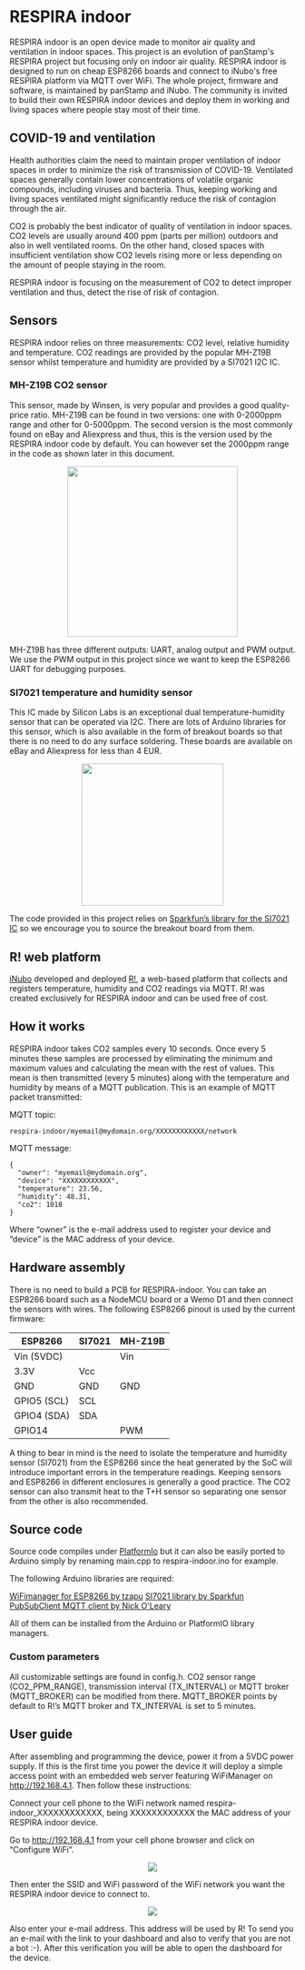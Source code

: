 # RESPIRA indoor

RESPIRA indoor is an open device made to monitor air quality and ventilation in indoor spaces. This project is an evolution of panStamp's RESPIRA project but focusing only on indoor air quality. RESPIRA indoor is designed to run on cheap ESP8266 boards and connect to iNubo's free RESPIRA platform via MQTT over WiFi. The whole project, firmware and software, is maintained by panStamp and iNubo. The community is invited to build their own RESPIRA indoor devices and deploy them in working and living spaces where people stay most of their time.

## COVID-19 and ventilation

Health authorities claim the need to maintain proper ventilation of indoor spaces in order to minimize the risk of transmission of COVID-19. Ventilated spaces generally contain lower concentrations of volatile organic compounds, including viruses and bacteria. Thus, keeping working and living spaces ventilated might significantly reduce the risk of contagion through the air.

CO2 is probably the best indicator of quality of ventilation in indoor spaces. CO2 levels are usually around 400 ppm (parts per million) outdoors and also in well ventilated rooms. On the other hand, closed spaces with insufficient ventilation show CO2 levels rising more or less depending on the amount of people staying in the room.

RESPIRA indoor is focusing on the measurement of CO2 to detect improper ventilation and thus, detect the rise of risk of contagion.

## Sensors

RESPIRA indoor relies on three measurements: CO2 level, relative humidity and temperature. CO2 readings are provided by the popular MH-Z19B sensor whilst temperature and humidity are provided by a SI7021 I2C IC.

### MH-Z19B CO2 sensor

This sensor, made by Winsen, is very popular and provides a good quality-price ratio. MH-Z19B can be found in two versions: one with 0-2000ppm range and other for 0-5000ppm. The second version is the most commonly found on eBay and Aliexpress and thus, this is the version used by the RESPIRA indoor code by default. You can however set the 2000ppm range in the code as shown later in this document.

<p align="center">
<img width="300" src="https://www.winsen-sensor.com/d/propic/MH-Z19B.jpg">
</p>

MH-Z19B has three different outputs: UART, analog output and PWM output. We use the PWM output in this project since we want to keep the ESP8266 UART for debugging purposes.

### SI7021 temperature and humidity sensor

This IC made by Silicon Labs is an exceptional dual temperature-humidity sensor that can be operated via I2C. There are lots of Arduino libraries for this sensor, which is also available in the form of breakout boards so that there is no need to do any surface soldering. These boards are available on eBay and Aliexpress for less than 4 EUR.

<p align="center">
<img width="250" src="https://cdn.sparkfun.com//assets/parts/1/1/3/0/8/13763-01a.jpg">
</p>

The code provided in this project relies on [Sparkfun’s library for the SI7021 IC](https://github.com/sparkfun/SparkFun_Si701_Breakout_Arduino_Library) so we encourage you to source the breakout board from them.

## R! web platform

[iNubo](http://inubo.es/) developed and deployed [R!](https://respira-indoor.inubo.es/), a web-based platform that collects and registers temperature, humidity and CO2 readings via MQTT. R! was created exclusively for RESPIRA indoor and can be used free of cost.

## How it works

RESPIRA indoor takes CO2 samples every 10 seconds. Once every 5 minutes these samples are processed by eliminating the minimum and maximum values and calculating the mean with the rest of values. This mean is then transmitted (every 5 minutes) along with the temperature and humidity by means of a MQTT publication. This is an example of MQTT packet transmitted:

MQTT topic:
```
respira-indoor/myemail@mydomain.org/XXXXXXXXXXXX/network
```

MQTT message:
```
{
  "owner": "myemail@mydomain.org",
  "device": "XXXXXXXXXXXX",
  "temperature": 23.56,
  "humidity": 48.31,
  "co2": 1018
}
```
Where “owner” is the e-mail address used to register your device and “device” is the MAC address of your device.

## Hardware assembly

There is no need to build a PCB for RESPIRA-indoor. You can take an ESP8266 board such as a NodeMCU board or a Wemo D1 and then connect the sensors with wires. The following ESP8266 pinout is used by the current firmware:

|ESP8266    |SI7021   |MH-Z19B  |
| --------- |-------- |-------- |
|Vin (5VDC) |         |Vin      |
|3.3V       |Vcc      |         |
|GND        |GND      |GND      |
|GPIO5 (SCL)|SCL      |         |
|GPIO4 (SDA)|SDA      |         |
|GPIO14     |         |PWM      |

A thing to bear in mind is the need to isolate the temperature and humidity sensor (SI7021) from the ESP8266 since the heat generated by the SoC will introduce important errors in the temperature readings. Keeping sensors and ESP8266 in different enclosures is generally a good practice. The CO2 sensor can also transmit heat to the T+H sensor so separating one sensor from the other is also recommended.

## Source code

Source code compiles under [PlatformIo](https://platformio.org/) but it can also be easily ported to Arduino simply by renaming main.cpp to respira-indoor.ino for example.

The following Arduino libraries are required:

[WiFimanager for ESP8266 by tzapu](https://github.com/tzapu/WiFiManager)
[SI7021 library by Sparkfun](https://github.com/sparkfun/SparkFun_Si701_Breakout_Arduino_Library)
[PubSubClient MQTT client by Nick O'Leary](https://github.com/knolleary/pubsubclient)

All of them can be installed from the Arduino or PlatformIO library managers.

### Custom parameters

All customizable settings are found in config.h. CO2 sensor range (CO2_PPM_RANGE), transmission interval (TX_INTERVAL) or MQTT broker (MQTT_BROKER) can be modified from there. MQTT_BROKER points by default to R!’s MQTT broker and TX_INTERVAL is set to 5 minutes.
## User guide

After assembling and programming the device, power it from a 5VDC power supply. If this is the first time you power the device it will deploy a simple access point with an embedded web server featuring WiFiManager on http://192.168.4.1. Then follow these instructions:

Connect your cell phone to the WiFi network named respira-indoor_XXXXXXXXXXXX, being XXXXXXXXXXXX the MAC address of your RESPIRA indoor device.

Go to http://192.168.4.1 from your cell phone browser and click on “Configure WiFi”.

<p align="center">
<img src="http://panstamp.org/pictures/respira-indoor_wifimanager_01.jpg">
</p>

Then enter the SSID and WiFi password of the WiFi network you want the RESPIRA indoor device to connect to.

<p align="center">
<img src="http://panstamp.org/pictures/respira-indoor_wifimanager_02.jpg">
</p>

Also enter your e-mail address. This address will be used by R! To send you an e-mail with the link to your dashboard and also to verify that you are not a bot :-). After this verification you will be able to open the dashboard for the device.
